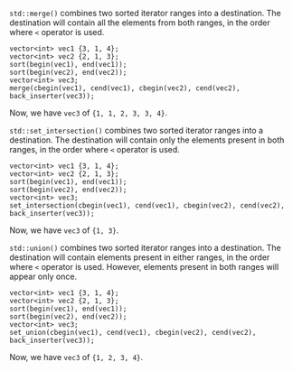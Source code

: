
`std::merge()` combines two sorted iterator ranges into a destination. The destination will contain all the elements from both ranges, in the order where `<` operator is used.
```
vector<int> vec1 {3, 1, 4};
vector<int> vec2 {2, 1, 3};
sort(begin(vec1), end(vec1));
sort(begin(vec2), end(vec2));
vector<int> vec3;
merge(cbegin(vec1), cend(vec1), cbegin(vec2), cend(vec2), back_inserter(vec3));
```
Now, we have `vec3` of `{1, 1, 2, 3, 3, 4}`.

`std::set_intersection()` combines two sorted iterator ranges into a destination. The destination will contain only the elements present in both ranges, in the order where `<` operator is used.
```
vector<int> vec1 {3, 1, 4};
vector<int> vec2 {2, 1, 3};
sort(begin(vec1), end(vec1));
sort(begin(vec2), end(vec2));
vector<int> vec3;
set_intersection(cbegin(vec1), cend(vec1), cbegin(vec2), cend(vec2), back_inserter(vec3));
```
Now, we have `vec3` of `{1, 3}`.

`std::union()` combines two sorted iterator ranges into a destination. The destination will contain elements present in either ranges, in the order where `<` operator is used. However, elements present in both ranges will appear only once.
```
vector<int> vec1 {3, 1, 4};
vector<int> vec2 {2, 1, 3};
sort(begin(vec1), end(vec1));
sort(begin(vec2), end(vec2));
vector<int> vec3;
set_union(cbegin(vec1), cend(vec1), cbegin(vec2), cend(vec2), back_inserter(vec3));
```
Now, we have `vec3` of `{1, 2, 3, 4}`.